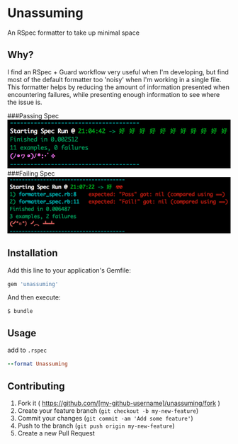 # Unassuming

An RSpec formatter to take up minimal space

## Why?
I find an RSpec + Guard workflow very useful when I'm developing, but find most of the default formatter too 'noisy' when I'm working in a single file.
This formatter helps by reducing the amount of information presented when encountering failures, while presenting enough information to see where the issue is.

###Passing Spec
![Passing Spec](img/passing.png)
###Failing Spec
![Passing Spec](img/failing.png)

## Installation

Add this line to your application's Gemfile:

```ruby
gem 'unassuming'
```

And then execute:

    $ bundle

## Usage

add to `.rspec`

```ruby
--format Unassuming
```

## Contributing

1. Fork it ( https://github.com/[my-github-username]/unassuming/fork )
2. Create your feature branch (`git checkout -b my-new-feature`)
3. Commit your changes (`git commit -am 'Add some feature'`)
4. Push to the branch (`git push origin my-new-feature`)
5. Create a new Pull Request
